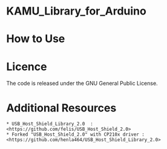 # KAMU_Library_for_Arduino

# How to Use

# Licence
The code is released under the GNU General Public License.
# Additional Resources
    * USB_Host_Shield_Library_2.0  : <https://github.com/felis/USB_Host_Shield_2.0>
    * Forked "USB_Host_Shield_2.0" with CP210x driver : <https://github.com/henla464/USB_Host_Shield_Library_2.0>
